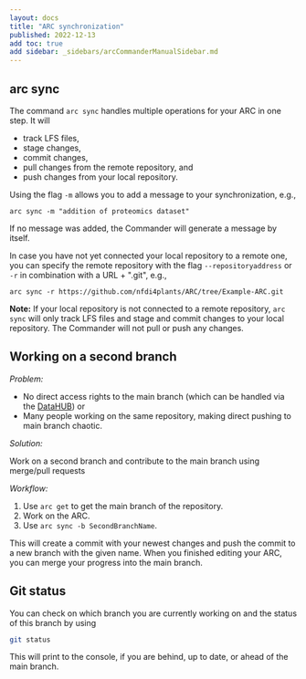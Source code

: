 ```yaml
---
layout: docs
title: "ARC synchronization"
published: 2022-12-13
add toc: true
add sidebar: _sidebars/arcCommanderManualSidebar.md
---
```


## arc sync

The command `arc sync` handles multiple operations for your ARC in one step. It will

- track LFS files,
- stage changes,
- commit changes,
- pull changes from the remote repository, and
- push changes from your local repository. 

Using the flag `-m` allows you to add a message to your synchronization, e.g.,

```
arc sync -m "addition of proteomics dataset"
```
If no message was added, the Commander will generate a message by itself. 

In case you have not yet connected your local repository to a remote one, you can specify the remote repository with the flag `--repositoryaddress` or `-r` in combination with a URL + ".git", e.g.,

```
arc sync -r https://github.com/nfdi4plants/ARC/tree/Example-ARC.git
``` 

**Note:** If your local repository is not connected to a remote repository, `arc sync` will only track LFS files and stage and commit changes to your local repository. The Commander will not pull or push any changes.


## Working on a second branch

*Problem:* 

- No direct access rights to the main branch (which can be handled via the [DataHUB](../DataHub.md)) or 
- Many people working on the same repository, making direct pushing to main branch chaotic.

*Solution:* 

Work on a second branch and contribute to the main branch using merge/pull requests

*Workflow:*
 1. Use `arc get` to get the main branch of the repository.
 2. Work on the ARC.
 3. Use `arc sync -b SecondBranchName`.

This will create a commit with your newest changes and push the commit to a new branch with the given name. When you finished editing your ARC, you can merge your progress into the main branch. 

## Git status

You can check on which branch you are currently working on and the status of this branch by using

```bash
git status
```

This will print to the console, if you are behind, up to date, or ahead of the main branch.
